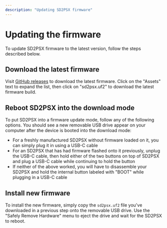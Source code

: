 ```yaml
---
description: "Updating SD2PSX firmware"
---
```


# Updating the firmware

To update SD2PSX firmware to the latest version, follow the steps described below.

## Download the latest firmware

Visit [GitHub releases](https://github.com/sd2psx/firmware/releases) to download the latest firmware. Click on the "Assets" text to expand the list, then click on "sd2psx.uf2" to download the latest firmware build.

## Reboot SD2PSX into the download mode

To put SD2PSX into a firmware update mode, follow any of the following options. You should see a new removable USB drive appear on your computer after the device is booted into the download mode:

- For a freshly manufactured SD2PSX without firmware loaded on it, you can simply plug it in using a USB-C cable
- For an SD2PSX that has had firmware flashed onto it previously, unplug the USB-C cable, then hold either of the two buttons on top of SD2PSX and plug a USB-C cable while continuing to hold the button
- If neither of the above worked, you will have to disassemble your SD2PSX and hold the internal button labeled with "BOOT" while plugging in a USB-C cable

## Install new firmware

To install the new firmware, simply copy the `sd2psx.uf2` file you've downloaded in a previous step onto the removable USB drive. Use the "Safely Remove Hardware" menu to eject the drive and wait for the SD2PSX to reboot.

